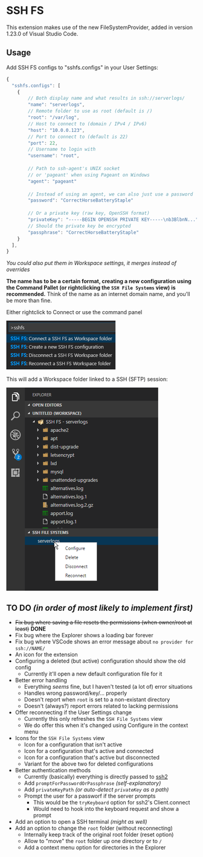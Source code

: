 
# SSH FS

This extension makes use of the new FileSystemProvider, added in version 1.23.0 of Visual Studio Code.

## Usage
Add SSH FS configs to "sshfs.configs" in your User Settings:
```js
{
  "sshfs.configs": [
    {
        // Both display name and what results in ssh://serverlogs/
        "name": "serverlogs",
        // Remote folder to use as root (default is /)
        "root": "/var/log",
        // Host to connect to (domain / IPv4 / IPv6)
        "host": "10.0.0.123",
        // Port to connect to (default is 22)
        "port": 22,
        // Username to login with
        "username": "root",

        // Path to ssh-agent's UNIX socket
        // or 'pageant' when using Pageant on Windows
        "agent": "pageant"
        
        // Instead of using an agent, we can also just use a password
        "password": "CorrectHorseBatteryStaple"
        
        // Or a private key (raw key, OpenSSH format)
        "privateKey": "-----BEGIN OPENSSH PRIVATE KEY-----\nb3BlbnN...",
        // Should the private key be encrypted
        "passphrase": "CorrectHorseBatteryStaple"
    }
  ],
}
```
*You could also put them in Workspace settings, it merges instead of overrides*

**The name has to be a certain format, creating a new configuration using the Command Pallet (or rightclicking the `SSH File Systems` view) is recommended.** Think of the name as an internet domain name, and you'll be more than fine.

Either rightclick to Connect or use the command panel

![Using the Command Panel](./media/screenshot-commandpanel.png)

This will add a Workspace folder linked to a SSH (SFTP) session:

![Workspace folder added](./media/screenshot-explorer.png)

## TO DO *(in order of most likely to implement first)*
* ~~Fix bug where saving a file resets the permissions (when owner/root at least)~~ **DONE**
* Fix bug where the Explorer shows a loading bar forever
* Fix bug where VSCode shows an error message about `no provider for ssh://NAME/`
* An icon for the extension
* Configuring a deleted (but active) configuration should show the old config
    * Currently it'll open a new default configuration file for it
* Better error handling
    * Everything *seems* fine, but I haven't tested (a lot of) error situations
    * Handles wrong password/key/... properly
    * Doesn't report when `root` is set to a non-existant directory
    * Doesn't (always?) report errors related to lacking permissions
* Offer reconnecting if the User Settings change
    * Currently this only refreshes the `SSH File Systems` view
    * We do offer this when it's changed using Configure in the context menu
* Icons for the `SSH File Systems` view
    * Icon for a configuration that isn't active
    * Icon for a configuration that's active and connected
    * Icon for a configuration that's active but disconnected
    * Variant for the above two for deleted configurations
* Better authentication methods
    * Currently (basically) everything is directly passed to [ssh2](https://www.npmjs.com/package/ssh2#client-methods)
    * Add `promptForPasswordOrPassphrase` *(self-explanatory)*
    * Add `privateKeyPath` *(or auto-detect `privateKey` as a path)*
    * Prompt the user for a passworf if the server prompts
        * This would be the `tryKeyboard` option for ssh2's Client.connect
        * Would need to hook into the keyboard request and show a prompt
* Add an option to open a SSH terminal *(might as well)*
* Add an option to change the `root` folder (without reconnecting)
    * Internally keep track of the original root folder (reset option)
    * Allow to "move" the `root` folder up one directory or to `/`
    * Add a context menu option for directories in the Explorer
